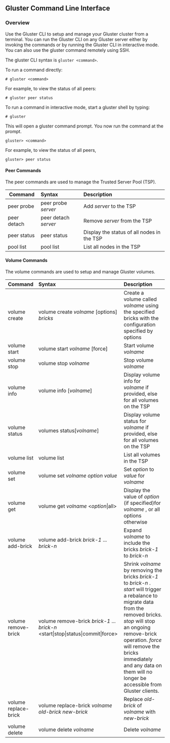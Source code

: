 ## Gluster Command Line Interface

### Overview

Use the Gluster CLI to setup and manage your Gluster cluster from a terminal. 
You can run the Gluster CLI on any Gluster server either by invoking the commands 
or by running the Gluster CLI in interactive mode. 
You can also use the gluster command remotely using SSH.

The gluster CLI syntax is `gluster <command>`.


To run a command directly:

	# gluster <command>

For example, to view the status of all peers:

	# gluster peer status

To run a command in interactive mode, start a gluster shell by typing:

	# gluster

This will open a gluster command prompt. You now run the command at the prompt.

	gluster> <command>

For example, to view the status of all peers,

	gluster> peer status

   



#### Peer Commands

The peer commands are used to manage the Trusted Server Pool (TSP).


| Command         | Syntax                 | Description             |
| --------------- |:-----------------------|:------------------------|
| peer probe      | peer probe _server_    | Add _server_ to the TSP |
| peer detach     | peer detach _server_   | Remove _server_ from the TSP |
| peer status     | peer status            | Display the status of all nodes in the TSP |
| pool list       | pool list              | List all nodes in the TSP |




#### Volume Commands

The volume commands are used to setup and manage Gluster volumes.

| Command              | Syntax                 | Description             |
| -------------------- |:-----------------------|:------------------------|
| volume create        | volume create _volname_  [options] _bricks_    | Create a volume called _volname_ using the specified bricks with the configuration specified by options |
| volume start         | volume start _volname_  [force] | Start volume _volname_ |
| volume stop          | volume stop _volname_   | Stop volume _volname_  |
| volume info          | volume info [_volname_] | Display volume info for _volname_ if provided, else for all volumes on the TSP |
| volume status        | volumes status[_volname_] | Display volume status for _volname_ if provided, else for all volumes on the TSP |
| volume list          | volume list             | List all volumes in the TSP |
| volume set           | volume set _volname_ _option_ _value_ | Set _option_ to _value_ for _volname_ |
| volume get           | volume get _volname_ <_option_\|all>  | Display the value of _option_ (if specified)for _volname_ , or all options otherwise |
| volume add-brick     | volume add-brick _brick-1_ ... _brick-n_ | Expand _volname_ to include the bricks _brick-1_ to _brick-n_|
| volume remove-brick  | volume remove-brick _brick-1_ ... _brick-n_ \<start\|stop\|status\|commit\|force\> |  Shrink _volname_ by removing the bricks _brick-1_ to _brick-n_ . _start_ will trigger a rebalance to migrate data from the removed bricks. _stop_ will stop an ongoing remove-brick operation. _force_ will remove the bricks immediately and any data on them will no longer be accessible from Gluster clients.|
| volume replace-brick | volume replace-brick _volname_ _old-brick_ _new-brick_| Replace _old-brick_ of _volname_ with _new-brick_ |
| volume delete        | volume delete _volname_    | Delete _volname_ |





